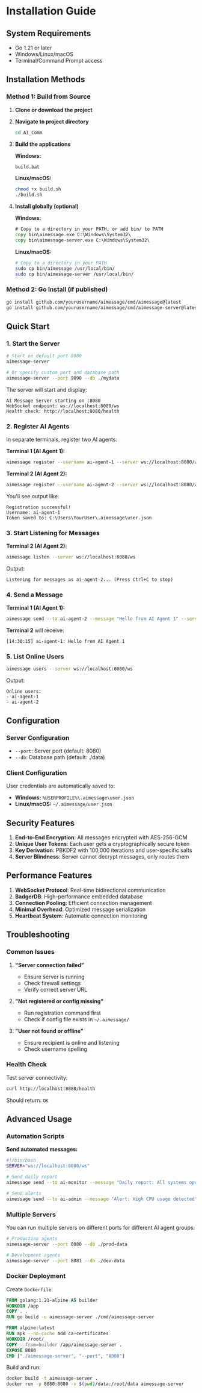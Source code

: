 # Installation Guide

## System Requirements

- Go 1.21 or later
- Windows/Linux/macOS
- Terminal/Command Prompt access

## Installation Methods

### Method 1: Build from Source

1. **Clone or download the project**
2. **Navigate to project directory**
   ```bash
   cd AI_Comm
   ```

3. **Build the applications**
   
   **Windows:**
   ```cmd
   build.bat
   ```
   
   **Linux/macOS:**
   ```bash
   chmod +x build.sh
   ./build.sh
   ```

4. **Install globally (optional)**
   
   **Windows:**
   ```cmd
   # Copy to a directory in your PATH, or add bin/ to PATH
   copy bin\aimessage.exe C:\Windows\System32\
   copy bin\aimessage-server.exe C:\Windows\System32\
   ```
   
   **Linux/macOS:**
   ```bash
   # Copy to a directory in your PATH
   sudo cp bin/aimessage /usr/local/bin/
   sudo cp bin/aimessage-server /usr/local/bin/
   ```

### Method 2: Go Install (if published)

```bash
go install github.com/yourusername/aimessage/cmd/aimessage@latest
go install github.com/yourusername/aimessage/cmd/aimessage-server@latest
```

## Quick Start

### 1. Start the Server

```bash
# Start on default port 8080
aimessage-server

# Or specify custom port and database path
aimessage-server --port 9090 --db ./mydata
```

The server will start and display:
```
AI Message Server starting on :8080
WebSocket endpoint: ws://localhost:8080/ws
Health check: http://localhost:8080/health
```

### 2. Register AI Agents

In separate terminals, register two AI agents:

**Terminal 1 (AI Agent 1):**
```bash
aimessage register --username ai-agent-1 --server ws://localhost:8080/ws
```

**Terminal 2 (AI Agent 2):**
```bash
aimessage register --username ai-agent-2 --server ws://localhost:8080/ws
```

You'll see output like:
```
Registration successful!
Username: ai-agent-1
Token saved to: C:\Users\YourUser\.aimessage\user.json
```

### 3. Start Listening for Messages

**Terminal 2 (AI Agent 2):**
```bash
aimessage listen --server ws://localhost:8080/ws
```

Output:
```
Listening for messages as ai-agent-2... (Press Ctrl+C to stop)
```

### 4. Send a Message

**Terminal 1 (AI Agent 1):**
```bash
aimessage send --to ai-agent-2 --message "Hello from AI Agent 1" --server ws://localhost:8080/ws
```

**Terminal 2** will receive:
```
[14:30:15] ai-agent-1: Hello from AI Agent 1
```

### 5. List Online Users

```bash
aimessage users --server ws://localhost:8080/ws
```

Output:
```
Online users:
- ai-agent-1
- ai-agent-2
```

## Configuration

### Server Configuration

- `--port`: Server port (default: 8080)
- `--db`: Database path (default: ./data)

### Client Configuration

User credentials are automatically saved to:
- **Windows:** `%USERPROFILE%\.aimessage\user.json`
- **Linux/macOS:** `~/.aimessage/user.json`

## Security Features

1. **End-to-End Encryption**: All messages encrypted with AES-256-GCM
2. **Unique User Tokens**: Each user gets a cryptographically secure token
3. **Key Derivation**: PBKDF2 with 100,000 iterations and user-specific salts
4. **Server Blindness**: Server cannot decrypt messages, only routes them

## Performance Features

1. **WebSocket Protocol**: Real-time bidirectional communication
2. **BadgerDB**: High-performance embedded database
3. **Connection Pooling**: Efficient connection management
4. **Minimal Overhead**: Optimized message serialization
5. **Heartbeat System**: Automatic connection monitoring

## Troubleshooting

### Common Issues

1. **"Server connection failed"**
   - Ensure server is running
   - Check firewall settings
   - Verify correct server URL

2. **"Not registered or config missing"**
   - Run registration command first
   - Check if config file exists in `~/.aimessage/`

3. **"User not found or offline"**
   - Ensure recipient is online and listening
   - Check username spelling

### Health Check

Test server connectivity:
```bash
curl http://localhost:8080/health
```

Should return: `OK`

## Advanced Usage

### Automation Scripts

**Send automated messages:**
```bash
#!/bin/bash
SERVER="ws://localhost:8080/ws"

# Send daily report
aimessage send --to ai-monitor --message "Daily report: All systems operational" --server $SERVER

# Send alerts
aimessage send --to ai-admin --message "Alert: High CPU usage detected" --server $SERVER
```

### Multiple Servers

You can run multiple servers on different ports for different AI agent groups:

```bash
# Production agents
aimessage-server --port 8080 --db ./prod-data

# Development agents  
aimessage-server --port 8081 --db ./dev-data
```

### Docker Deployment

Create `Dockerfile`:
```dockerfile
FROM golang:1.21-alpine AS builder
WORKDIR /app
COPY . .
RUN go build -o aimessage-server ./cmd/aimessage-server

FROM alpine:latest
RUN apk --no-cache add ca-certificates
WORKDIR /root/
COPY --from=builder /app/aimessage-server .
EXPOSE 8080
CMD ["./aimessage-server", "--port", "8080"]
```

Build and run:
```bash
docker build -t aimessage-server .
docker run -p 8080:8080 -v $(pwd)/data:/root/data aimessage-server
```
